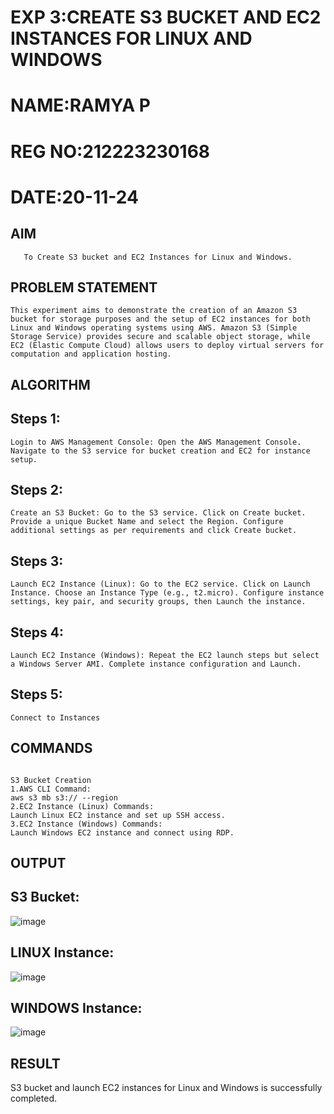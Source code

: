  # EXP 3:CREATE S3 BUCKET AND EC2 INSTANCES FOR LINUX AND WINDOWS

 # NAME:RAMYA P
 # REG NO:212223230168
 # DATE:20-11-24
  ## AIM
       To Create S3 bucket and EC2 Instances for Linux and Windows.
## PROBLEM STATEMENT
~~~
This experiment aims to demonstrate the creation of an Amazon S3 bucket for storage purposes and the setup of EC2 instances for both Linux and Windows operating systems using AWS. Amazon S3 (Simple Storage Service) provides secure and scalable object storage, while EC2 (Elastic Compute Cloud) allows users to deploy virtual servers for computation and application hosting.
~~~



## ALGORITHM
 ## Steps 1:
 ~~~
Login to AWS Management Console: Open the AWS Management Console. Navigate to the S3 service for bucket creation and EC2 for instance setup.

~~~
 ## Steps 2:
 ~~~
Create an S3 Bucket: Go to the S3 service. Click on Create bucket. Provide a unique Bucket Name and select the Region. Configure additional settings as per requirements and click Create bucket.

~~~

 ## Steps 3:
 ~~~
Launch EC2 Instance (Linux): Go to the EC2 service. Click on Launch Instance. Choose an Instance Type (e.g., t2.micro). Configure instance settings, key pair, and security groups, then Launch the instance.
~~~

 ## Steps 4:
 ~~~
Launch EC2 Instance (Windows): Repeat the EC2 launch steps but select a Windows Server AMI. Complete instance configuration and Launch.

~~~
 ## Steps 5:
 ~~~
Connect to Instances

~~~
## COMMANDS
~~~

S3 Bucket Creation
1.AWS CLI Command:
aws s3 mb s3:// --region
2.EC2 Instance (Linux) Commands:
Launch Linux EC2 instance and set up SSH access.
3.EC2 Instance (Windows) Commands:
Launch Windows EC2 instance and connect using RDP.
~~~

## OUTPUT

## S3 Bucket:
![image](https://github.com/user-attachments/assets/c290426e-7549-409d-842b-81420fd94578)

## LINUX Instance:

![image](https://github.com/user-attachments/assets/362b6bbd-cdf2-49df-9bfe-aac3542cc125)

## WINDOWS Instance:

![image](https://github.com/user-attachments/assets/e70efef6-d0b8-4038-b9f5-472da34b4ba2)




 

## RESULT
S3 bucket and launch EC2 instances for Linux and Windows is successfully completed.


 

  


